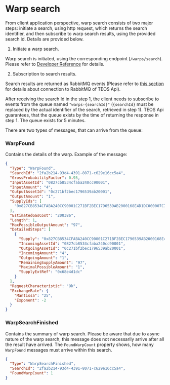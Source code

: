 # Warp search

From client application perspective, warp search consists of two major steps: initiate a search, using http request, which returns the search identifier, and then subscribe to warp search results, using the provided search id. Details are provided below.

1. Initiate a warp search.

Warp search is initiated, using the corresponding endpoint (`/warps/search`). Please refer to [Developer Reference](https://teos-uat.dev.coreledger.net/swagger/index.html?urls.primaryName=TEOS%20Api%20v0.1) for details.

2. Subscription to search results.

Search results are returned as RabbitMQ events (Please refer to [this section](./authentication.md) for details about connection to RabbitMQ of TEOS Api).

After receiving the search Id in the step 1, the client needs to subscribe to events from the queue named `"warps-{searchId}"` (`{searchId}` must be replaced by the actual identifier of the search, retrieved in step 1). TEOS Api guarantees, that the queue exists by the time of returning the response in step 1. The queue exists for 5 minutes.

There are two types of messages, that can arrive from the queue:

### WarpFound

Contains the details of the warp. Example of the message:

```json
{
  "Type": "WarpFound",
  "SearchId": "2fa2b214-93d4-4391-8071-c629e16cc5a4",
  "GrossProbabilityFactor": 0.95,
  "InputAssetId": "0827cb8534cfaba240cc90001",
  "InputAmount": "4",
  "OutputAssetId": "0c271bf2bec1796539ab20001",
  "OutputAmount": "1",
  "SupplyIds": [
    "0x827CB8534CFABA240CC90001C271BF2BEC1796539AB2000168E4D1DC000007C7"
  ],
  "EstimatedGasCost": "200386",
  "Length": 1,
  "MaxPossibleOutputAmount": "97",
  "DetailedSteps": [
    {
      "Supply": "0x827CB8534CFABA240CC90001C271BF2BEC1796539AB2000168E4D1DC000007C7",
      "IncomingAssetId": "0827cb8534cfaba240cc90001",
      "OutgoingAssetId": "0c271bf2bec1796539ab20001",
      "IncomingAmount": "4",
      "OutgoingAmount": "1",
      "RemainingSupplyAmount": "97",
      "MaximalPossibleAmount": "1",
      "SupplyExtRef": "0x68e4d1dc"
    }
  ],
  "RequestCharacteristic": "Ok",
  "ExchangeRate": {
    "Mantissa": "25",
    "Exponent": -2
  }
}
```

### WarpSearchFinished

Contains the summary of warp search. Please be aware that due to async nature of the warp search, this message does not necessarily arrive after all the result have arrived. The `FoundWarpCount` property shows, how many `WarpFound` messages must arrive within this search.

```json
{
  "Type": "WarpSearchFinished",
  "SearchId": "2fa2b214-93d4-4391-8071-c629e16cc5a4",
  "FoundWarpCount": 1
}
```